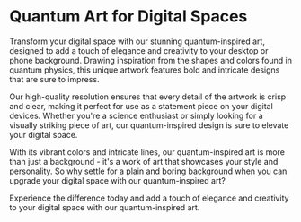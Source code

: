 <!--font:Poppins-->

# Quantum Art for Digital Spaces

Transform your digital space with our stunning quantum-inspired art, designed to add a touch of elegance and creativity to your desktop or phone background. Drawing inspiration from the shapes and colors found in quantum physics, this unique artwork features bold and intricate designs that are sure to impress.

Our high-quality resolution ensures that every detail of the artwork is crisp and clear, making it perfect for use as a statement piece on your digital devices. Whether you're a science enthusiast or simply looking for a visually striking piece of art, our quantum-inspired design is sure to elevate your digital space.

With its vibrant colors and intricate lines, our quantum-inspired art is more than just a background - it's a work of art that showcases your style and personality. So why settle for a plain and boring background when you can upgrade your digital space with our quantum-inspired art?

Experience the difference today and add a touch of elegance and creativity to your digital space with our quantum-inspired art.

<!--

Write me markdown content of website with wallpaper:

"An abstract wallpaper inspired by the shapes and colors of quantum physics, with bold colors and intricate lines."

The header of the page should not be copy of the text but rather a real content of the website which is using this wallpaper.


---


# Quantum-inspired Abstract Wallpaper

Enhance your desktop or phone background with our stunning quantum-inspired abstract wallpaper. This unique design features bold colors and intricate lines that are inspired by the shapes and colors found in quantum physics.

Whether you're a science enthusiast or just looking for a visually striking wallpaper, our quantum-inspired design is sure to impress. The high-quality resolution ensures that every detail of the design is crisp and clear, making it perfect for any screen size.

Upgrade your digital space with our quantum-inspired abstract wallpaper today!


---


Heading should not include word "wallpaper". The website should not be about the wallpaper itself, wallpaper is just a related background, rewrite whole content.


---


# Elevate Your Digital Space with Quantum-Inspired Abstract Art

Introducing our stunning quantum-inspired abstract art, designed to add a touch of sophistication and creativity to your digital space. This unique artwork draws inspiration from the shapes and colors found in quantum physics, resulting in a bold and intricate design that is sure to impress.

Our high-quality resolution ensures that every detail of the artwork is crisp and clear, making it perfect for use as a desktop or phone background. Whether you're a science enthusiast or simply looking for a visually striking piece of art, our quantum-inspired design is sure to elevate your digital space.

So why settle for a plain and boring background when you can showcase your style and personality with our quantum-inspired abstract art? Upgrade your digital space today and experience the difference.


---


Heading is too long, rewrite whole content.


---


# Quantum-Inspired Abstract Art for Your Digital Space

Add a touch of sophistication and creativity to your digital space with our stunning quantum-inspired abstract art. Drawing inspiration from the shapes and colors found in quantum physics, this unique artwork features bold and intricate designs that are sure to impress.

Our high-quality resolution ensures that every detail of the artwork is crisp and clear, making it perfect for use as a desktop or phone background. Whether you're a science enthusiast or simply looking for a visually striking piece of art, our quantum-inspired design is sure to elevate your digital space.

With its vibrant colors and intricate lines, our quantum-inspired abstract art is more than just a background - it's a statement piece that showcases your style and personality. So why settle for a plain and boring background when you can upgrade your digital space with our quantum-inspired abstract art?

Experience the difference today and add a touch of elegance and creativity to your digital space with our quantum-inspired abstract art.


---


Heading is too long, rewrite whole content.


---


# Elevate Your Digital Space with Quantum-Inspired Art

Transform your digital space with our stunning quantum-inspired art, designed to add a touch of elegance and creativity to your desktop or phone background. Drawing inspiration from the shapes and colors found in quantum physics, this unique artwork features bold and intricate designs that are sure to impress.

Our high-quality resolution ensures that every detail of the artwork is crisp and clear, making it perfect for use as a statement piece on your digital devices. Whether you're a science enthusiast or simply looking for a visually striking piece of art, our quantum-inspired design is sure to elevate your digital space.

With its vibrant colors and intricate lines, our quantum-inspired art is more than just a background - it's a work of art that showcases your style and personality. So why settle for a plain and boring background when you can upgrade your digital space with our quantum-inspired art?

Experience the difference today and add a touch of elegance and creativity to your digital space with our quantum-inspired art.


---


Write me a Google font which is best fitting for the website.

Pick from the list:
- Futura
- Orbitron
- Montserrat
- Lobster
- Great Vibes
- Alegreya
- IBM Plex Sans
- Roboto
- Exo 2
- Dancing Script
- Poppins
- Open Sans
- Lato
- Inter
- Raleway
- Barlow Condensed
- Playfair Display


Write just the font name nothing else.


---


Poppins

-->
